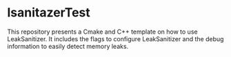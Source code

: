 # lsanitazerTest
This repository presents a Cmake and C++ template on how to use LeakSanitizer. It includes the flags to configure LeakSanitizer and the debug information to easily detect memory leaks.
